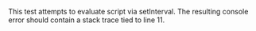 This test attempts to evaluate script via setInterval. The resulting console error should contain a stack trace tied to line 11.
